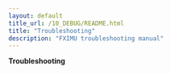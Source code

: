 ```yaml
---
layout: default
title_url: /10_DEBUG/README.html
title: "Troubleshooting"
description: "FXIMU troubleshooting manual"
---
```


**Troubleshooting**
